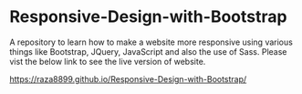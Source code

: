 # Responsive-Design-with-Bootstrap
A repository to learn how to make a website more responsive using various things like Bootstrap, JQuery, JavaScript and also the use of Sass.
Please vist the below link to see the live version of website.


https://raza8899.github.io/Responsive-Design-with-Bootstrap/
